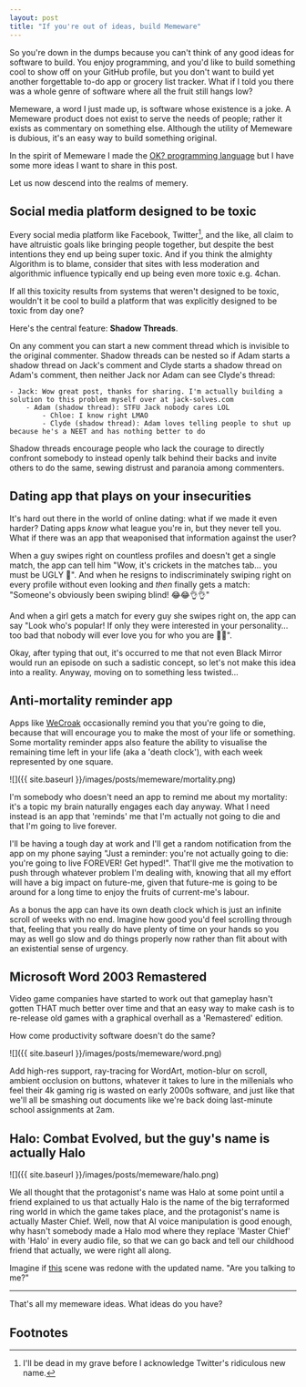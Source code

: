 ```yaml
---
layout: post
title: "If you're out of ideas, build Memeware"
---
```


So you're down in the dumps because you can't think of any good ideas for software to build. You enjoy programming, and you'd like to build something cool to show off on your GitHub profile, but you don't want to build yet another forgettable to-do app or grocery list tracker. What if I told you there was a whole genre of software where all the fruit still hangs low?

Memeware, a word I just made up, is software whose existence is a joke. A Memeware product does not exist to serve the needs of people; rather it exists as commentary on something else. Although the utility of Memeware is dubious, it's an easy way to build something original.

In the spirit of Memeware I made the [OK? programming language](https://github.com/jesseduffield/OK) but I have some more ideas I want to share in this post.

Let us now descend into the realms of memery.

## Social media platform designed to be toxic

Every social media platform like Facebook, Twitter[^1], and the like, all claim to have altruistic goals like bringing people together, but despite the best intentions they end up being super toxic. And if you think the almighty Algorithm is to blame, consider that sites with less moderation and algorithmic influence typically end up being even more toxic e.g. 4chan.

If all this toxicity results from systems that weren't designed to be toxic, wouldn't it be cool to build a platform that was explicitly designed to be toxic from day one?

Here's the central feature: **Shadow Threads**.

On any comment you can start a new comment thread which is invisible to the original commenter. Shadow threads can be nested so if Adam starts a shadow thread on Jack's comment and Clyde starts a shadow thread on Adam's comment, then neither Jack nor Adam can see Clyde's thread:

```
- Jack: Wow great post, thanks for sharing. I'm actually building a solution to this problem myself over at jack-solves.com
    - Adam (shadow thread): STFU Jack nobody cares LOL
        - Chloe: I know right LMAO
        - Clyde (shadow thread): Adam loves telling people to shut up because he's a NEET and has nothing better to do
```

Shadow threads encourage people who lack the courage to directly confront somebody to instead openly talk behind their backs and invite others to do the same, sewing distrust and paranoia among commenters.

## Dating app that plays on your insecurities

It's hard out there in the world of online dating: what if we made it even harder? Dating apps _know_ what league you're in, but they never tell you. What if there was an app that weaponised that information against the user?

When a guy swipes right on countless profiles and doesn't get a single match, the app can tell him "Wow, it's crickets in the matches tab... you must be UGLY 🦧". And when he resigns to indiscriminately swiping right on every profile without even looking and _then_ finally gets a match: "Someone's obviously been swiping blind! 😂😂👌👌"

And when a girl gets a match for every guy she swipes right on, the app can say "Look who's popular! If only they were interested in your personality... too bad that nobody will ever love you for who you are 🤣💔".

Okay, after typing that out, it's occurred to me that not even Black Mirror would run an episode on such a sadistic concept, so let's not make this idea into a reality. Anyway, moving on to something less twisted...

## Anti-mortality reminder app

Apps like [WeCroak](https://www.wecroak.com/) occasionally remind you that you're going to die, because that will encourage you to make the most of your life or something. Some mortality reminder apps also feature the ability to visualise the remaining time left in your life (aka a 'death clock'), with each week represented by one square.

![]({{ site.baseurl }}/images/posts/memeware/mortality.png)

I'm somebody who doesn't need an app to remind me about my mortality: it's a topic my brain naturally engages each day anyway. What I need instead is an app that 'reminds' me that I'm actually not going to die and that I'm going to live forever.

I'll be having a tough day at work and I'll get a random notification from the app on my phone saying "Just a reminder: you're not actually going to die: you're going to live FOREVER! Get hyped!". That'll give me the motivation to push through whatever problem I'm dealing with, knowing that all my effort will have a big impact on future-me, given that future-me is going to be around for a long time to enjoy the fruits of current-me's labour.

As a bonus the app can have its own death clock which is just an infinite scroll of weeks with no end. Imagine how good you'd feel scrolling through that, feeling that you really do have plenty of time on your hands so you may as well go slow and do things properly now rather than flit about with an existential sense of urgency.

## Microsoft Word 2003 Remastered

Video game companies have started to work out that gameplay hasn't gotten THAT much better over time and that an easy way to make cash is to re-release old games with a graphical overhall as a 'Remastered' edition.

How come productivity software doesn't do the same?

![]({{ site.baseurl }}/images/posts/memeware/word.png)

Add high-res support, ray-tracing for WordArt, motion-blur on scroll, ambient occlusion on buttons, whatever it takes to lure in the millenials who feel their 4k gaming rig is wasted on early 2000s software, and just like that we'll all be smashing out documents like we're back doing last-minute school assignments at 2am.

## Halo: Combat Evolved, but the guy's name is actually Halo

![]({{ site.baseurl }}/images/posts/memeware/halo.png)

We all thought that the protagonist's name was Halo at some point until a friend explained to us that actually Halo is the name of the big terraformed ring world in which the game takes place, and the protagonist's name is actually Master Chief. Well, now that AI voice manipulation is good enough, why hasn't somebody made a Halo mod where they replace 'Master Chief' with 'Halo' in every audio file, so that we can go back and tell our childhood friend that actually, we were right all along.

Imagine if [this](https://www.youtube.com/watch?v=N_szk1Nbof0) scene was redone with the updated name. "Are you talking to me?"

---

That's all my memeware ideas. What ideas do you have?

## Footnotes

[^1]: I'll be dead in my grave before I acknowledge Twitter's ridiculous new name.
